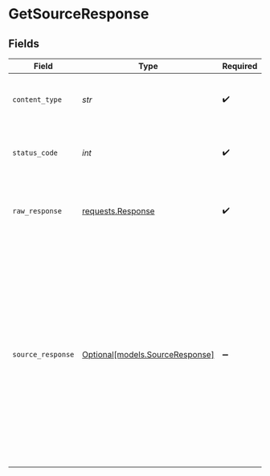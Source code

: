 # GetSourceResponse


## Fields

| Field                                                                                                                                                                                                                              | Type                                                                                                                                                                                                                               | Required                                                                                                                                                                                                                           | Description                                                                                                                                                                                                                        | Example                                                                                                                                                                                                                            |
| ---------------------------------------------------------------------------------------------------------------------------------------------------------------------------------------------------------------------------------- | ---------------------------------------------------------------------------------------------------------------------------------------------------------------------------------------------------------------------------------- | ---------------------------------------------------------------------------------------------------------------------------------------------------------------------------------------------------------------------------------- | ---------------------------------------------------------------------------------------------------------------------------------------------------------------------------------------------------------------------------------- | ---------------------------------------------------------------------------------------------------------------------------------------------------------------------------------------------------------------------------------- |
| `content_type`                                                                                                                                                                                                                     | *str*                                                                                                                                                                                                                              | :heavy_check_mark:                                                                                                                                                                                                                 | HTTP response content type for this operation                                                                                                                                                                                      |                                                                                                                                                                                                                                    |
| `status_code`                                                                                                                                                                                                                      | *int*                                                                                                                                                                                                                              | :heavy_check_mark:                                                                                                                                                                                                                 | HTTP response status code for this operation                                                                                                                                                                                       |                                                                                                                                                                                                                                    |
| `raw_response`                                                                                                                                                                                                                     | [requests.Response](https://requests.readthedocs.io/en/latest/api/#requests.Response)                                                                                                                                              | :heavy_check_mark:                                                                                                                                                                                                                 | Raw HTTP response; suitable for custom response parsing                                                                                                                                                                            |                                                                                                                                                                                                                                    |
| `source_response`                                                                                                                                                                                                                  | [Optional[models.SourceResponse]](../models/sourceresponse.md)                                                                                                                                                                     | :heavy_minus_sign:                                                                                                                                                                                                                 | Get a Source by the id in the path.                                                                                                                                                                                                | {<br/>"sourceId": "18dccc91-0ab1-4f72-9ed7-0b8fc27c5826",<br/>"name": "Analytics Team Postgres",<br/>"sourceType": "postgres",<br/>"workspaceId": "871d9b60-11d1-44cb-8c92-c246d53bf87e",<br/>"definitionId": "321d9b60-11d1-44cb-8c92-c246d53bf98e"<br/>} |